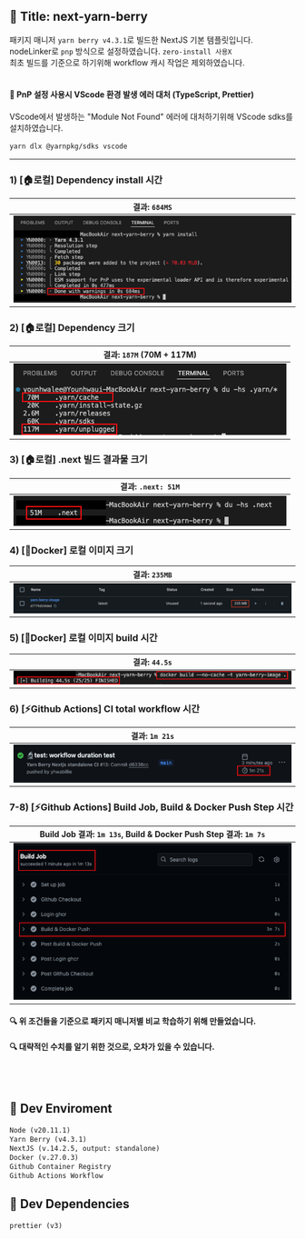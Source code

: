 ## :memo: Title: next-yarn-berry
패키지 매니저 `yarn berry v4.3.1`로 빌드한 NextJS 기본 템플릿입니다.  
nodeLinker로 `pnp` 방식으로 설정하였습니다. `zero-install 사용X`    
최초 빌드를 기준으로 하기위해 workflow 캐시 작업은 제외하였습니다.
<br/><br/>
#### 🚧 PnP 설정 사용시 VScode 환경 발생 에러 대처 (TypeScript, Prettier)
VScode에서 발생하는 "Module Not Found" 에러에 대처하기위해 VScode sdks를 설치하였습니다. 
```bash
yarn dlx @yarnpkg/sdks vscode
```
---
### 1) [🏠로컬] Dependency install 시간   
|결과: `684MS`|
|------|
|![yarn berry 종속성 install 스크린샷](./public/md/berry_img_1.png)|
  

### 2) [🏠로컬] Dependency 크기   
|결과: `187M` (70M + 117M)|
|------|
|![yarn berry 종속성 size 스크린샷](./public/md/berry_img_2.png)|
    

### 3) [🏠로컬] .next 빌드 결과물 크기  
|결과: `.next: 51M`|
|------|
|![yarn berry NextJS 빌드 결과물 size 스크린샷](./public/md/berry_img_3.png)|   

### 4) [🐳Docker] 로컬 이미지 크기  
|결과: `235MB`|
|------|
|![yarn berry NextJS 로컬 docker 이미지 size 스크린샷](./public/md/berry_img_4.png)|

### 5) [🐳Docker] 로컬 이미지 build 시간 
|결과: `44.5s`|
|------|
|![yarn berry NextJS 로컬 docker 이미지 build 시간 스크린샷](./public/md/berry_img_5.png)|

### 6) [⚡️Github Actions] CI total workflow 시간 
|결과: `1m 21s`|
|------|
|![yarn berry NextJS github actions total workflow 시간 스크린샷](./public/md/berry_img_7.png)|

### 7-8) [⚡️Github Actions] Build Job, Build & Docker Push Step 시간 
|Build Job 결과: `1m 13s`, Build & Docker Push Step 결과: `1m 7s`|
|------|
|![yarn berry NextJS github actions Build Job 시간](./public/md/berry_img_6.png)|

#### :mag: 위 조건들을 기준으로 패키지 매니저별 비교 학습하기 위해 만들었습니다.   
#### :mag: 대략적인 수치를 알기 위한 것으로, 오차가 있을 수 있습니다.

<br/><br/>

## :pushpin: Dev Enviroment
    Node (v20.11.1)  
    Yarn Berry (v4.3.1)  
    NextJS (v.14.2.5, output: standalone)    
    Docker (v.27.0.3)   
    Github Container Registry
    Github Actions Workflow

## :pushpin: Dev Dependencies
    prettier (v3)

